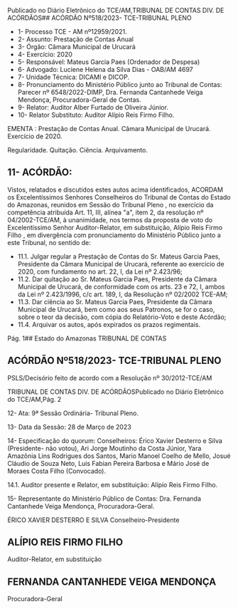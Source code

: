 Publicado  no  Diário  Eletrônico do TCE/AM,TRIBUNAL DE CONTAS DIV. DE ACÓRDÃOS## ACÓRDÃO Nº518/2023- TCE-TRIBUNAL PLENO

- 1- Processo TCE - AM nº12959/2021.
- 2- Assunto: Prestação de Contas Anual
- 3- Órgão: Câmara Municipal de Urucará
- 4- Exercício: 2020
- 5- Responsável: Mateus Garcia Paes (Ordenador de Despesa)
- 6- Advogado: Luciene Helena da Silva Dias - OAB/AM 4697
- 7- Unidade Técnica: DICAMI e DICOP.
- 8- Pronunciamento  do  Ministério  Público  junto  ao  Tribunal  de  Contas: Parecer  nº 6548/2022-DIMP, Dra. Fernanda Cantanhede Veiga Mendonça, Procuradora-Geral de Contas.
- 9- Relator: Auditor Alber Furtado de Oliveira Júnior.
- 10- Relator Substituto: Auditor Alípio Reis Firmo Filho.

EMENTA : Prestação  de  Contas  Anual. Câmara Municipal de Urucará. Exercício de 2020.

Regularidade. Quitação. Ciência. Arquivamento.

## 11-  ACÓRDÃO:

Vistos, relatados e discutidos estes autos acima identificados, ACORDAM os Excelentíssimos Senhores Conselheiros do Tribunal de Contas do Estado do Amazonas, reunidos em Sessão do Tribunal Pleno , no exercício da competência atribuída Art. 11, III, alínea  "a",  item  2,  da  resolução  nº  04/2002-TCE/AM, à  unanimidade, nos  termos  da proposta de voto do Excelentíssimo Senhor Auditor-Relator, em substituição, Alípio Reis Firmo  Filho ,  em  divergência com  pronunciamento  do  Ministério  Público  junto  a  este Tribunal, no sentido de:

- 11.1. Julgar  regular a  Prestação  de  Contas  do Sr.  Mateus  Garcia  Paes, Presidente da Câmara Municipal de Urucará, referente ao exercício de 2020, com fundamento no art. 22, I, da Lei nº 2.423/96;
- 11.2. Dar  quitação ao Sr.  Mateus  Garcia  Paes, Presidente  da  Câmara Municipal de Urucará, de conformidade com os arts. 23 e 72, I, ambos da Lei nº 2.423/1996, c/c art. 189, I, da Resolução nº 02/2002 TCE-AM;
- 11.3. Dar  ciência ao Sr.  Mateus  Garcia  Paes, Presidente  da  Câmara Municipal  de  Urucará,  bem  como  aos  seus  Patronos,  se  for  o  caso, sobre o teor da decisão, com cópia do Relatório-Voto e deste Acórdão;
- 11.4. Arquivar os autos, após expirados os prazos regimentais.

Pág. 1## Estado do Amazonas TRIBUNAL DE CONTAS

## ACÓRDÃO Nº518/2023- TCE-TRIBUNAL PLENO

PSLS/Decisório feito de acordo com a Resolução nº 30/2012-TCE/AM

TRIBUNAL DE CONTAS DIV. DE ACÓRDÃOSPublicado  no  Diário  Eletrônico do TCE/AM,Pág. 2

12-  Ata: 9ª Sessão Ordinária- Tribunal Pleno.

13-  Data da Sessão: 28 de Março de 2023

14-  Especificação do quorum: Conselheiros: Érico Xavier Desterro e Silva (Presidente- não votou), Ari Jorge Moutinho da Costa Júnior, Yara Amazônia Lins Rodrigues dos Santos,  Mario  Manoel  Coelho  de  Mello,  Josué  Cláudio  de  Souza  Neto,  Luis  Fabian Pereira Barbosa e Mário José de Moraes Costa Filho (Convocado).

14.1. Auditor presente e Relator, em substituição: Alípio Reis Firmo Filho.

15-  Representante do Ministério Público de Contas: Dra. Fernanda Cantanhede Veiga Mendonça, Procuradora-Geral.

ÉRICO XAVIER DESTERRO E SILVA Conselheiro-Presidente

## ALÍPIO REIS FIRMO FILHO

Auditor-Relator, em substituição

## FERNANDA CANTANHEDE VEIGA MENDONÇA

Procuradora-Geral